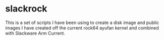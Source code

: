 # slackrock
This is a set of scripts I have been using to create a disk image and public images I have created off the current rock64 ayufan kernel and combined with Slackware Arm Current.
